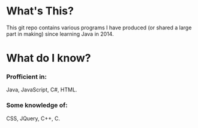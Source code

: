 <h1>What's This?</h1>
<p>This git repo contains various programs I have produced (or shared a large part in making) since learning Java in 2014.</p>

<h1>What do I know?</h1>
<h3>Profficient in:</h3>
Java, JavaScript, C#, HTML.

<h3>Some knowledge of:</h3>
CSS, JQuery, C++, C.
